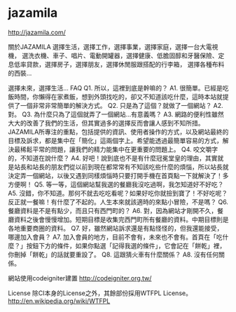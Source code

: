 jazamila
========

http://jazamila.com/

關於JAZAMILA
選擇生活，選擇工作，選擇事業，選擇家庭，選擇一台大電視機，
選洗衣機、車子、唱片、電動開罐器，選擇健康、低膽固醇和牙醫保險、定息低率貸款，選擇房子，選擇朋友，選擇休閒服跟搭配的行李箱，
選擇各種布料的西裝...

選擇未來，選擇生活...
FAQ
Q1. 所以，這裡到底是幹嘛的？
A1. 很簡單。已經是吃飯時間，你懶得在家煮飯，想到外頭找吃的，卻又不知道該吃什麼，這時本站就提供了一個非常非常簡單的解決方式。
Q2. 只是為了這個？就做了一個網站？
A2. 對。
Q3. 為什麼只為了這個就弄了一個網站...有意義嗎？
A3. 網路的便利性雖然大大的改善了我們的生活，但其實過多的選擇反而會讓人感到不知所措。JAZAMILA所專注的重點，包括提供的資訊、使用者操作的方式，以及網站最終的目標及訴求，都是集中在「簡化」這兩個字上。希望能透過最簡單容易的方式，解決最稀鬆平常的問題，讓我們的精力能集中在更重要的問題上。
Q4. 咬文嚼字的，不知道在說什麼？
A4. 好吧！說到底也不是有什麼冠冕堂皇的理由，其實就是站長和站長的朋友們從以前到現在都常常有不知該吃些什麼的煩惱，所以站長就決定弄一個網站，以後又遇到同樣煩惱時只要打開手機在首頁點一下就解決了！多方便啊！
Q5. 等一等，這個網站幫我選的餐廳我沒吃過啊，我怎知道好不好吃？
A5. 沒錯，你不知道。那何不就去吃吃看呢？如果好吃你就撿到寶了！不好吃呢？反正就一餐嘛！有什麼了不起的。人生本來就該適時的來點小冒險，不是嗎？
Q6. 餐廳資料是不是有點少，而且只有西門町的？
A6. 對，因為網站才剛開不久，餐廳資料之後會慢慢增加。短期目標是收集完西門町所有餐廳的資料。中期目標則是各地重要商圈的資料。
Q7. 好，雖然網站訴求還是有點怪怪的，但我還能接受，哪邊加入會員？
A7. 加入會員的地方，目前不會有，未來也不會有。首頁在「吃什麼？」按鈕下方的條件，如果你點選「記得我選的條件」，它會記在「餅乾」裡，你刪掉「餅乾」的話就要重設了。
Q8. 這跟猜火車有什麼關係？
A8. 沒有任何關係。

網站使用codeigniter建置
http://codeigniter.org.tw/

License
除CI本身的License之外，其餘部份採用WTFPL License。
http://en.wikipedia.org/wiki/WTFPL
